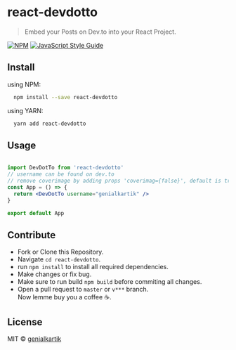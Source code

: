 # react-devdotto

> Embed your Posts on Dev.to into your React Project.

[![NPM](https://img.shields.io/npm/v/react-devdotto.svg)](https://www.npmjs.com/package/react-devdotto) [![JavaScript Style Guide](https://img.shields.io/badge/code_style-standard-brightgreen.svg)](https://standardjs.com)

## Install

using NPM:
```bash
  npm install --save react-devdotto
```
using YARN:
```bash
  yarn add react-devdotto
```

## Usage

```jsx

import DevDotTo from 'react-devdotto'
// username can be found on dev.to
// remove coverimage by adding props 'coverimag={false}', default is true
const App = () => {
  return <DevDotTo username="genialkartik" />
}

export default App
```

## Contribute

- Fork or Clone this Repository.
- Navigate `cd react-devdotto`.
- run `npm install` to install all required dependencies.
- Make changes or fix bug.
- Make sure to run build `npm build` before commiting all changes.
- Open a pull request to `master` or `v***` branch.<br>
Now lemme buy you a coffee :coffee:.

## License

MIT © [genialkartik](https://github.com/genialkartik)
